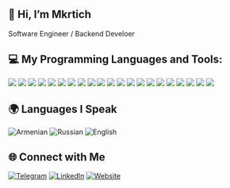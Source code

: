 ## 💫 Hi, I’m Mkrtich
Software Engineer / Backend Develoer

## 💻 My Programming Languages and Tools:

<!--
![PHP](https://img.shields.io/badge/-PHP-777BB4?style=flat-square&logo=php&logoColor=white)
![Laravel](https://img.shields.io/badge/-Laravel-FF2D20?style=flat-square&logo=laravel&logoColor=white)
![Python](https://img.shields.io/badge/-Python-3776AB?style=flat-square&logo=python&logoColor=white)
![Django](https://img.shields.io/badge/-Django-092E20?style=flat-square&logo=django&logoColor=white)
![C#](https://img.shields.io/badge/-C%23-239120?style=flat-square&logo=c-sharp&logoColor=white)
![.NET](https://img.shields.io/badge/-.NET-512BD4?style=flat-square&logo=dotnet&logoColor=white)
![HTML5](https://img.shields.io/badge/-HTML5-E34F26?style=flat-square&logo=html5&logoColor=white)
![CSS3](https://img.shields.io/badge/-CSS3-1572B6?style=flat-square&logo=css3&logoColor=white)
![JavaScript](https://img.shields.io/badge/-JavaScript-F7DF1E?style=flat-square&logo=javascript&logoColor=black)
-->
<p align="left"> <!-- Languages --> <img src="https://img.shields.io/badge/PHP-777BB4?style=for-the-badge&logo=php&logoColor=white" /> <img src="https://img.shields.io/badge/Laravel-FF2D20?style=for-the-badge&logo=laravel&logoColor=white" /> <img src="https://img.shields.io/badge/Python-3670A0?style=for-the-badge&logo=python&logoColor=white" /> <img src="https://img.shields.io/badge/Django-092E20?style=for-the-badge&logo=django&logoColor=white" /> <img src="https://img.shields.io/badge/FastAPI-009688?style=for-the-badge&logo=fastapi&logoColor=white" /> <img src="https://img.shields.io/badge/C%23-239120?style=for-the-badge&logo=c-sharp&logoColor=white" /> <img src="https://img.shields.io/badge/.NET-512BD4?style=for-the-badge&logo=dotnet&logoColor=white" /> <img src="https://img.shields.io/badge/HTML5-E34F26?style=for-the-badge&logo=html5&logoColor=white" /> <img src="https://img.shields.io/badge/CSS3-1572B6?style=for-the-badge&logo=css3&logoColor=white" /> <img src="https://img.shields.io/badge/JavaScript-F7DF1E?style=for-the-badge&logo=javascript&logoColor=black" /> <!-- Databases & Tools --> <img src="https://img.shields.io/badge/MySQL-005C84?style=for-the-badge&logo=mysql&logoColor=white" /> <img src="https://img.shields.io/badge/PostgreSQL-4169E1?style=for-the-badge&logo=postgresql&logoColor=white" /> <img src="https://img.shields.io/badge/MongoDB-4EA94B?style=for-the-badge&logo=mongodb&logoColor=white" /> <img src="https://img.shields.io/badge/Redis-DC382D?style=for-the-badge&logo=redis&logoColor=white" /> <img src="https://img.shields.io/badge/RabbitMQ-FF6600?style=for-the-badge&logo=rabbitmq&logoColor=white" /> <img src="https://img.shields.io/badge/DynamoDB-4053D6?style=for-the-badge&logo=amazondynamodb&logoColor=white" /> <!-- DevOps / APIs --> <img src="https://img.shields.io/badge/AWS-232F3E?style=for-the-badge&logo=amazonaws&logoColor=white" /> <img src="https://img.shields.io/badge/REST-02569B?style=for-the-badge&logo=rest&logoColor=white" /> <img src="https://img.shields.io/badge/GraphQL-E10098?style=for-the-badge&logo=graphql&logoColor=white" /> <img src="https://img.shields.io/badge/OOP-000000?style=for-the-badge&logo=abstract&logoColor=white" /> <img src="https://img.shields.io/badge/Docker-2496ED?style=for-the-badge&logo=docker&logoColor=white" /> </p>

## 🌍 Languages I Speak

![Armenian](https://img.shields.io/badge/-Armenian-%23D90012?style=flat-square&logo=googletranslate&logoColor=white)
![Russian](https://img.shields.io/badge/-Russian-%23ffb6c1?style=flat-square&logo=googletranslate&logoColor=white)
![English](https://img.shields.io/badge/-English-%2300BFFF?style=flat-square&logo=googletranslate&logoColor=white)


## 🌐 Connect with Me

[![Telegram](https://img.shields.io/badge/-Telegram-2CA5E0?style=for-the-badge&logo=telegram&logoColor=white)](https://t.me/MkrtichM9)
[![LinkedIn](https://img.shields.io/badge/-LinkedIn-0077B5?style=for-the-badge&logo=linkedin&logoColor=white)](https://www.linkedin.com/in/mkrtich-mkrtchyan/)
[![Website](https://img.shields.io/badge/-Portfolio-000?style=for-the-badge&logo=vercel&logoColor=white)](https://mk-mkrtchyan.vercel.app/)


<!--
**Mk-Mkrtich/Mk-Mkrtich** is a ✨ _special_ ✨ repository because its `README.md` (this file) appears on your GitHub profile.

Here are some ideas to get you started:

- 🔭 I’m currently working on ...
- 🌱 I’m currently learning ...
- 👯 I’m looking to collaborate on ...
- 🤔 I’m looking for help with ...
- 💬 Ask me about ...
- 📫 How to reach me: ...
- 😄 Pronouns: ...
- ⚡ Fun fact: ...
-->
